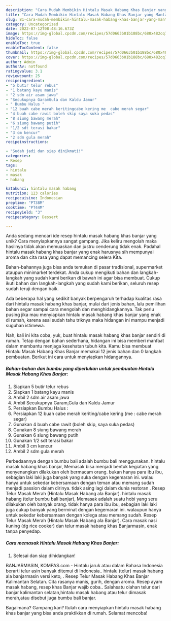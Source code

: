 ```yaml
---
description: "Cara Mudah Membikin Hintalu Masak Habang Khas Banjar yang Mantap"
title: "Cara Mudah Membikin Hintalu Masak Habang Khas Banjar yang Mantap"
slug: 81-cara-mudah-membikin-hintalu-masak-habang-khas-banjar-yang-mantap
category: Uncategorized
date: 2022-07-12T08:48:16.673Z
image: https://img-global.cpcdn.com/recipes/57d0663b01b188bc/680x482cq70/hintalu-masak-habang-khas-banjar-foto-resep-utama.jpg
hideToc: false
enableToc: true
enableTocContent: false
thumbnail: https://img-global.cpcdn.com/recipes/57d0663b01b188bc/680x482cq70/hintalu-masak-habang-khas-banjar-foto-resep-utama.jpg
cover: https://img-global.cpcdn.com/recipes/57d0663b01b188bc/680x482cq70/hintalu-masak-habang-khas-banjar-foto-resep-utama.jpg
author: Admin
authorAv: notfound
ratingvalue: 3.1
reviewcount: 25
recipeingredient:
- "5 butir telur rebus"
- "1 batang kayu manis"
- "2 sdm air asam jawa"
- "Secukupnya GaramGula dan Kaldu Jamur"
- " Bumbu Halus "
- "12 buah cabe merah keritingcabe kering me  cabe merah segar"
- "4 buah cabe rawit boleh skip saya suka pedas"
- "8 siung bawang merah"
- "6 siung bawang putih"
- "1/2 sdt terasi bakar"
- "3 cm kencur"
- "2 sdm gula merah"
recipeinstructions:

- "Sudah jadi dan siap dinikmati!"
categories:
- Resep
tags:
- hintalu
- masak
- habang

katakunci: hintalu masak habang 
nutrition: 123 calories
recipecuisine: Indonesian
preptime: "PT38M"
cooktime: "PT44M"
recipeyield: "3"
recipecategory: Dessert

---
```





Anda sedang mencari ide resep hintalu masak habang khas banjar yang unik? Cara menyiapkannya sangat gampang. Jika keliru mengolah maka hasilnya tidak akan memuaskan dan justru cenderung tidak enak. Padahal hintalu masak habang khas banjar yang enak harusnya sih mempunyai aroma dan cita rasa yang dapat memancing selera Kita.





Bahan-bahannya juga bisa anda temukan di pasar tradisional, supermarket ataupun minimarket terdekat. Anda cukup mengikuti bahan dan langkah-langkah yang sudah kami berikan di bawah ini agar bisa membuat. Cukup ikuti bahan dan langkah-langkah yang sudah kami berikan, seluruh resep sudah teruji dengan baik.

Ada beberapa hal yang sedikit banyak berpengaruh terhadap kualitas rasa dari hintalu masak habang khas banjar, mulai dari jenis bahan, lalu pemilihan bahan segar sampai cara mengolah dan menghidangkannya. Tak perlu pusing jika mau menyiapkan hintalu masak habang khas banjar yang enak di rumah, karena asal sudah tahu triknya maka hidangan ini mampu menjadi suguhan istimewa.






Nah, kali ini kita coba, yuk, buat hintalu masak habang khas banjar sendiri di rumah. Tetap dengan bahan sederhana, hidangan ini bisa memberi manfaat dalam membantu menjaga kesehatan tubuh kita. Kamu bisa membuat Hintalu Masak Habang Khas Banjar memakai 12 jenis bahan dan 0 langkah pembuatan. Berikut ini cara untuk menyiapkan hidangannya.

<!--inarticleads1-->

##### Bahan-bahan dan bumbu yang diperlukan untuk pembuatan Hintalu Masak Habang Khas Banjar:

1. Siapkan 5 butir telur rebus
1. Siapkan 1 batang kayu manis
1. Ambil 2 sdm air asam jawa
1. Ambil Secukupnya Garam,Gula dan Kaldu Jamur
1. Persiapkan  Bumbu Halus :
1. Persiapkan 12 buah cabe merah keriting/cabe kering (me : cabe merah segar)
1. Gunakan 4 buah cabe rawit (boleh skip, saya suka pedas)
1. Gunakan 8 siung bawang merah
1. Gunakan 6 siung bawang putih
1. Gunakan 1/2 sdt terasi bakar
1. Ambil 3 cm kencur
1. Ambil 2 sdm gula merah


Perbedaannya dengan bumbu bali adalah bumbu bali menggunakan. hintalu masak habang khas banjar, Memasak bisa menjadi bentuk kegiatan yang menyenangkan dilakukan oleh bermacam orang. bukan hanya para ibu ibu, sebagian laki laki juga banyak yang suka dengan kegemaran ini. walau hanya untuk sekedar kebersamaan dengan teman atau memang sudah menjadi passion dalam dirinya. tidak asing lagi dalam dunia restoran . Resep Telur Masak Merah (Hintalu Masak Habang ala Banjar). hintalu masak habang (telur bumbu bali banjar), Memasak adalah suatu hobi yang seru dilakukan oleh banyak orang. tidak hanya para ibu ibu, sebagian laki laki juga cukup banyak yang berminat dengan kegemaran ini. walaupun hanya untuk sekedar kebersamaan dengan kolega atau memang sudah. Resep Telur Masak Merah (Hintalu Masak Habang ala Banjar). Cara masak nasi kuning (dg rice cooker) dan telur masak habang khas Banjarmasin, enak tanpa penyedap. 

<!--inarticleads2-->

##### Cara memasak Hintalu Masak Habang Khas Banjar:


1. Selesai dan siap dihidangkan!

BANJARMASIN, KOMPAS.com - Hintalu jaruk atau dalam Bahasa Indonesia berarti telur asin banyak ditemui di Indonesia.. hintalu (telur) masak habang ala banjarmasin versi keto, . Resep Telur Masak Habang Khas Banjar Kalimantan Selatan. Cita rasanya manis, gurih, dengan aroma. Resep ayam masak habang, resep khas Banjar wajib coba.. Salahsatu olahan telur dari banjar kalimantan selatan,hintalu masak habang atau telur dimasak merah,atau disebut juga bumbu bali banjar. 

Bagaimana? Gampang kan? Itulah cara menyiapkan hintalu masak habang khas banjar yang bisa anda praktikkan di rumah. Selamat mencoba!
